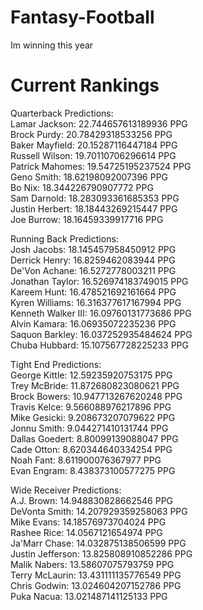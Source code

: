 # Fantasy-Football
Im winning this year

# Current Rankings
Quarterback Predictions:  
Lamar Jackson: 22.744657613189936 PPG  
Brock Purdy: 20.78429318533256 PPG  
Baker Mayfield: 20.15287116447184 PPG  
Russell Wilson: 19.70110706296614 PPG  
Patrick Mahomes: 19.54725195237524 PPG  
Geno Smith: 18.62198092007396 PPG  
Bo Nix: 18.344226790907772 PPG  
Sam Darnold: 18.283093361685353 PPG  
Justin Herbert: 18.18443269215447 PPG  
Joe Burrow: 18.16459339917716 PPG  
  
Running Back Predictions:  
Josh Jacobs: 18.145457958450912 PPG  
Derrick Henry: 16.8259462083944 PPG  
De'Von Achane: 16.5272778003211 PPG  
Jonathan Taylor: 16.526974183749015 PPG  
Kareem Hunt: 16.478521692161664 PPG  
Kyren Williams: 16.316377617167994 PPG  
Kenneth Walker III: 16.09760131773686 PPG  
Alvin Kamara: 16.06935072235236 PPG  
Saquon Barkley: 16.037252935484624 PPG  
Chuba Hubbard: 15.107567728225233 PPG  
  
Tight End Predictions:  
George Kittle: 12.59235920753175 PPG  
Trey McBride: 11.872680823080621 PPG  
Brock Bowers: 10.947713267620248 PPG  
Travis Kelce: 9.566088976217896 PPG  
Mike Gesicki: 9.208673207079622 PPG  
Jonnu Smith: 9.044271410131744 PPG  
Dallas Goedert: 8.80099139088047 PPG  
Cade Otton: 8.620344640334254 PPG  
Noah Fant: 8.611900076367977 PPG  
Evan Engram: 8.438373100577275 PPG  

Wide Receiver Predictions:  
A.J. Brown: 14.948830828662546 PPG  
DeVonta Smith: 14.207929359258063 PPG  
Mike Evans: 14.18576973704024 PPG  
Rashee Rice: 14.0567121654974 PPG  
Ja'Marr Chase: 14.032875138506599 PPG  
Justin Jefferson: 13.825808910852286 PPG  
Malik Nabers: 13.58607075793759 PPG  
Terry McLaurin: 13.431111135776549 PPG  
Chris Godwin: 13.024604207152786 PPG  
Puka Nacua: 13.021487141125133 PPG  
